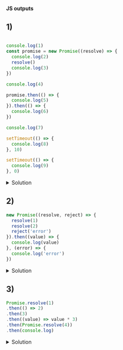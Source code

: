 #### JS outputs


## 1)

```js

console.log(1)
const promise = new Promise((resolve) => {
  console.log(2)
  resolve()
  console.log(3)
})

console.log(4)

promise.then(() => {
  console.log(5)
}).then(() => {
  console.log(6)
})

console.log(7)

setTimeout(() => {
  console.log(8)
}, 10)

setTimeout(() => {
  console.log(9)
}, 0)
```




<details>
  <summary>
    Solution
  </summary>
- The output of the provided JavaScript code occurs in this sequence due to the way JavaScript handles synchronous code, promise resolution, and asynchronous callbacks like setTimeout:
Synchronous code is executed first, so console.log(1), console.log(2), console.log(3), console.log(4), and console.log(7) are logged in that order.
  
- Promise resolutions are handled next. The .then callbacks are microtasks and are processed immediately after the current script block finishes executing, before any other macrotasks like setTimeout. This results in console.log(5) and then console.log(6).
- setTimeout callbacks are macrotasks and are executed after all microtasks are completed. The setTimeout with 0 milliseconds delay (console.log(9)) executes before the one with 10 milliseconds delay (console.log(8)), because the event loop checks for any macrotasks to execute next, processing them in the order they were scheduled.
- Therefore, the output order is determined by JavaScript's event loop and task queue mechanisms, leading to the sequence: 1, 2, 3, 4, 7, 5, 6, 9, 8.
  
</details>



## 2)

```js
new Promise((resolve, reject) => {
  resolve(1)
  resolve(2)
  reject('error')
}).then((value) => {
  console.log(value)
}, (error) => {
  console.log('error')
})
```

<details>
  <summary>
    Solution
  </summary>

- In a Promise, once it is resolved or rejected, any subsequent calls to resolve or reject are ignored. Therefore, in the given code, the promise is resolved with the value 1 on the first resolve call, and the subsequent resolve(2) and reject('error') calls are ignored.
- The .then method is attached to the promise, which takes two arguments: the first is a callback function for the success case (when the promise is resolved), and the second is a callback function for the failure case (when the promise is rejected). Since the promise is resolved with the value 1, the success callback is executed, and 1 is logged to the console.

- // output 1
</details>


## 3)

```js
Promise.resolve(1)
.then(() => 2)
.then(3)
.then((value) => value * 3)
.then(Promise.resolve(4))
.then(console.log)
```

<details>
  <summary>
    Solution
  </summary>
  1. Promise.resolve(1) immediately resolves with the value `1`.
  2. .then(() => 2) executes, returning 2, which becomes the value for the next .then.
  3. .then(3) doesn't alter the promise chain because 3 is not a function. .then expects a function as its argument; passing anything else (like 3) will result in the argument being ignored, and the previous promise's resolved value (2) is passed through unchanged.
  4. .then((value) => value * 3) takes the passed-through value (2) and multiplies it by 3, resulting in 6.
  5. .then(Promise.resolve(4)) also doesn't alter the chain because Promise.resolve(4) is not a function. Similar to the previous non-function argument, this results in the previous value (6) being passed through.
  6. .then(console.log) logs the result to the console.
  
</details>
